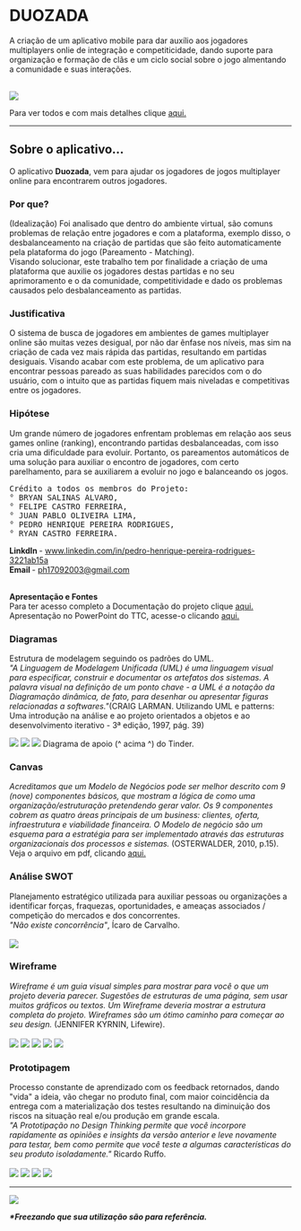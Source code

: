 <h1>DUOZADA</h1>
<p>A criação de um aplicativo mobile para dar auxílio aos jogadores multiplayers onlie de integração e competiticidade, dando suporte para organização e formação de clãs e um ciclo social sobre o jogo almentando a comunidade e suas interações.</p><br>
<img src="Prints/bgImage.png">
<p>Para ver todos e com mais detalhes clique <a href="https://drive.google.com/drive/folders/19lLdHaKgz9R5O3Z6H8n3G6-OekDtKsU-?usp=sharing">aqui.</a></p>

<hr>
<h2>Sobre o aplicativo...</h2>
<p>O aplicativo <b>Duozada</b>, vem para ajudar os jogadores de jogos multiplayer online para encontrarem outros jogadores.</p>

<h3>Por que?</h3>
<p>(Idealização) Foi analisado que dentro do ambiente virtual, são comuns problemas de relação entre jogadores e com a plataforma, exemplo disso, o desbalanceamento na criação de partidas que são feito automaticamente pela plataforma do jogo (Pareamento - Matching).<br>
Visando solucionar, este trabalho tem por finalidade a criação de uma plataforma que auxilie os jogadores destas partidas e no seu aprimoramento e o da comunidade, competitividade e dado os problemas causados pelo desbalanceamento as partidas.</p>

<h3>Justificativa</h3>
<p>O sistema de busca de jogadores em ambientes de games multiplayer online são muitas vezes desigual, por não dar ênfase nos níveis, mas sim na criação de cada vez mais rápida das partidas, resultando em partidas desiguais. Visando acabar com este problema, de um aplicativo para encontrar pessoas pareado as suas habilidades parecidos com o do usuário, com o intuito que as partidas fiquem mais niveladas e competitivas entre os jogadores.</p>

<h3>Hipótese</h3>
<p>Um grande número de jogadores enfrentam problemas em relação aos seus games online (ranking), encontrando partidas desbalanceadas, com isso cria uma dificuldade para evoluir. Portanto, os pareamentos automáticos de uma solução para auxiliar o encontro de jogadores, com certo parelhamento, para se auxiliarem a evoluir no jogo e balanceando os jogos.</p>

<pre>
Crédito a todos os membros do Projeto:
° BRYAN SALINAS ALVARO,
° FELIPE CASTRO FERREIRA,
° JUAN PABLO OLIVEIRA LIMA,
° PEDRO HENRIQUE PEREIRA RODRIGUES,
° RYAN CASTRO FERREIRA.
</pre>
<b>LinkdIn </b>- www.linkedin.com/in/pedro-henrique-pereira-rodrigues-3221ab15a <br>
<b>Email </b>- ph17092003@gmail.com <br> <br>

<p><b>Apresentação e Fontes</b><br>
Para ter acesso completo a Documentação do projeto clique <a href="https://drive.google.com/file/d/1aTZbS0YBQOecufmyb3bAIUYoDaDMsEES/view?usp=sharing">aqui.</a> <br>
Apresentação no PowerPoint do TTC, acesse-o clicando <a href="https://drive.google.com/file/d/1hULb8eFEdxTo4XTDczrdkPIYIDV1OlOE/view?usp=sharing">aqui.</a></p>


<h3>Diagramas</h3>
<p>Estrutura de modelagem seguindo os padrões do UML.<br>
<i>"A Linguagem de Modelagem Unificada (UML) é uma linguagem visual para especificar, construir e documentar os artefatos dos sistemas. A palavra visual na definição de um ponto chave - a UML é a notação da Diagramação dinâmica, de fato, para desenhar ou apresentar figuras relacionadas a softwares."</i>(CRAIG LARMAN. Utilizando UML e patterns: Uma introdução na análise e ao projeto orientados a objetos e ao desenvolvimento iterativo - 3ª edição, 1997, pág. 39)</p>
<p><img src="Diagrama/CaseDiagram.PNG">
<img src="Diagrama/ClassDiagram.PNG">
<img src="Diagrama/diagramTinder.PNG">
Diagrama de apoio (^ acima ^) do Tinder.</p>

<h3>Canvas</h3>
<p><i>Acreditamos que um Modelo de Negócios pode ser melhor descrito com 9 (nove) componentes básicos, que mostram a lógica de como uma organização/estruturação pretendendo gerar valor. Os 9 componentes cobrem as quatro áreas principais de um business: clientes, oferta, infraestrutura e viabilidade financeira. O Modelo de negócio são um esquema para a estratégia para ser implementado através das estruturas organizacionais dos processos e sistemas.</i> (OSTERWALDER, 2010, p.15). <br>
Veja o arquivo em pdf, clicando <a href="https://drive.google.com/file/d/1cWiYbHXC9-HB3L_8Y48hrWa90SHUNIHM/view?usp=sharing">aqui.</a></p>
<h3>Análise SWOT</h3>
<p>Planejamento estratégico utilizada para auxiliar pessoas ou organizações a identificar forças, fraquezas, oportunidades, e ameaças associados / competição do mercados e dos concorrentes.<br>
<i>"Não existe concorrência"</i>, Ícaro de Carvalho. <br> <br>
<img src="wireframe/análise swot.PNG"></p>

<h3>Wireframe</h3>
<p><i>Wireframe é um guia visual simples para mostrar para você o que um projeto deveria parecer. Sugestões de estruturas de uma página, sem usar muitos gráficos ou textos. Um Wireframe deveria mostrar a estrutura completa do projeto. Wireframes são um ótimo caminho para começar ao seu design.</i> (JENNIFER KYRNIN, Lifewire).<br> <br>
<img src="wireframe/wireframe - recuperar senha, login e criar conta.png">
<img src="wireframe/Wireframe - Match, chat e criaç_o de perfil.png">
<img src="wireframe/wireframe - notícias e recuperar senha 2.png">
<img src="wireframe/Wireframe - Chat em grupo e criaç_o de notícias.png">
<img src="wireframe/Wireframe - Perfil, escolha jogo e configuraç_o.png">
</p>

<h3>Prototipagem</h3>
<p>Processo constante de aprendizado com os feedback retornados, dando "vida" a ideia, vão chegar no produto final, com maior coincidência da entrega com a materialização dos testes resultando na diminuição dos riscos na situação real e/ou produção em grande escala.<br>
<i>"A Prototipação no Design Thinking permite que você incorpore rapidamente as opiniões e insights da versão anterior e leve novamente para testar, bem como permite que você teste a algumas características do seu produto isoladamente."</i> Ricardo Ruffo.<br><br>
    <img src="wireframe/Login e recuperaç_o de senha.png">
    <img src="wireframe/Criaç_o perfil, configuraç_o e perfil.png">
    <img src="wireframe/Criaç_o, notícias e match.png">
    <img src="wireframe/chat, chat em grupo e criaç_o de notícias.png">
<hr>
    <img src="wireframe/ideiaGeralTinder.jpg">

<b><i>*Freezando que sua utilização são para referência.</i></b></p>
